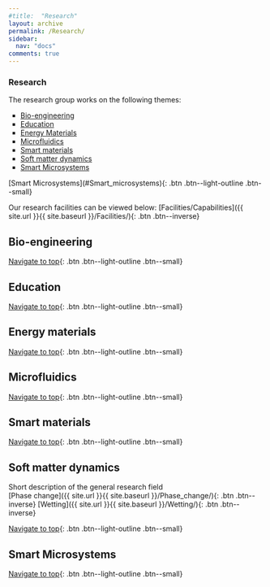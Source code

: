 ```yaml
---
#title:  "Research"
layout: archive
permalink: /Research/
sidebar:
  nav: "docs"
comments: true
---
```

### Research <a id="Top_of_page">
  The research group works on the following themes:<br>
  <ul type="square">
  <li><a href="#Bioengineering" class="btn--success--small">Bio-engineering</a> <br> </li>
  <li><a href="#Education">Education</a> <br></li>
  <li><a href="#Energy_materials">Energy Materials</a> <br></li>
  <li><a href="#Microfluidics">Microfluidics</a> <br></li>
  <li><a href="#Smart_materials">Smart materials</a> <br></li>
  <li><a href="#Soft_matter">Soft matter dynamics</a> <br></li>
  <li><a href="#Smart_microsystems">Smart Microsystems</a> <br></li>
  </ul>
  [Smart Microsystems](#Smart_microsystems){: .btn .btn--light-outline .btn--small}
  
Our research facilities can be viewed below:
  [Facilities/Capabilities]({{ site.url }}{{ site.baseurl }}/Facilities/){: .btn .btn--inverse}
  
## Bio-engineering <a id="Bioengineering"> 
  [Navigate to top](#Top_of_page){: .btn .btn--light-outline .btn--small}

## Education <a id="Education">
  [Navigate to top](#Top_of_page){: .btn .btn--light-outline .btn--small}

## Energy materials <a id="Energy_materials">
  [Navigate to top](#Top_of_page){: .btn .btn--light-outline .btn--small}

## Microfluidics <a id="Microfluidics">
  [Navigate to top](#Top_of_page){: .btn .btn--light-outline .btn--small}

## Smart materials <a id="Smart_materials">
  [Navigate to top](#Top_of_page){: .btn .btn--light-outline .btn--small}

## Soft matter dynamics <a id="Soft_matter">
Short description of the general research field<br>
[Phase change]({{ site.url }}{{ site.baseurl }}/Phase_change/){: .btn .btn--inverse}
[Wetting]({{ site.url }}{{ site.baseurl }}/Wetting/){: .btn .btn--inverse}

[Navigate to top](#Top_of_page){: .btn .btn--light-outline .btn--small}

## Smart Microsystems <a id="Smart_microsystems">
  [Navigate to top](#Top_of_page){: .btn .btn--light-outline .btn--small}

  
